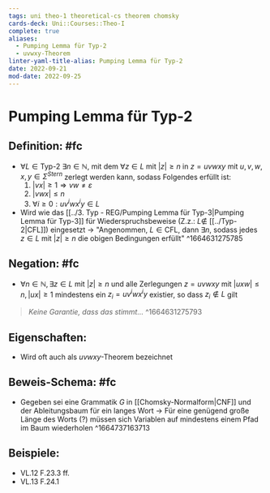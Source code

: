 ```yaml
---
tags: uni theo-1 theoretical-cs theorem chomsky
cards-deck: Uni::Courses::Theo-I
complete: true
aliases:
  - Pumping Lemma für Typ-2
  - uvwxy-Theorem
linter-yaml-title-alias: Pumping Lemma für Typ-2
date: 2022-09-21
mod-date: 2022-09-25
---
```


# Pumping Lemma für Typ-2

## Definition: #fc
- $\forall L\in \text{Typ-2 }\exists n\in\mathbb{N},$ mit dem $\forall z\in L$ mit $|z|\geq n$ in $z=uvwxy$ mit $u,v,w,x,y\in\Sigma^{Stern}$ zerlegt werden kann, sodass Folgendes erfüllt ist:
	1. $|vx|\geq1\Rightarrow vw\neq\varepsilon$
	2. $|vwx|\leq n$
	3. $\forall i\geq0:uv^iwx^iy\in L$
- Wird wie das [[../3. Typ - REG/Pumping Lemma für Typ-3|Pumping Lemma für Typ-3]] für Wiederspruchsbeweise (Z.z.: $L\notin$ [[../Typ-2|CFL]]) eingesetzt
	-> "Angenommen, $L\in\text{CFL},$ dann $\exists n$, sodass jedes $z\in L$ mit $|z|\geq n$ die obigen Bedingungen erfüllt"
^1664631275785

## Negation: #fc
- $\forall n\in\mathbb{N},\exists z\in L$ mit $|z|\geq n$ und alle Zerlegungen $z=uvwxy$ mit $|uxw|\leq n,|ux|\geq1$ mindestens ein $z_i=uv^iwx^iy$ existier, so dass $z_i\notin L$ gilt
> *Keine Garantie, dass das stimmt…*
^1664631275793

## Eigenschaften:
- Wird oft auch als $uvwxy$-Theorem bezeichnet

## Beweis-Schema: #fc
- Gegeben sei eine Grammatik $G$ in [[Chomsky-Normalform|CNF]] und der Ableitungsbaum für ein langes Wort
	-> Für eine genügend große Länge des Worts (?) müssen sich Variablen auf mindestens einem Pfad im Baum wiederholen
^1664737163713

## Beispiele:
- VL.12 F.23.3 ff.
- VL.13 F.24.1
